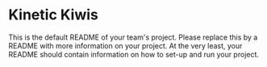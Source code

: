 # Kinetic Kiwis
This is the default README of your team's project. Please replace this by a README with more information on your project. At the very least, your README should contain information on how to set-up and run your project.

